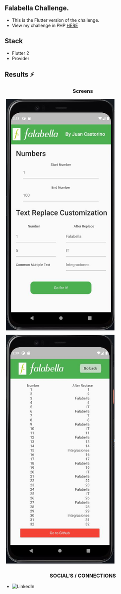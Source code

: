## Falabella Challenge.

- This is the Flutter version of the challenge. 
- View my challenge in PHP <a href='https://github.com/juancastorino/FalabellaChallenge'>HERE</a>

## Stack

- Flutter 2
- Provider

## Results ⚡

<h3 align="center">Screens</h3>

<p>&nbsp;<img align="center" width="350px" src="https://github.com/juancastorino/FalabellaChallengeFlutter/blob/master/assets/screens/Falabella_flutter_1.jpg" alt="Desktop" /></p>

<p>&nbsp;<img align="center" width="350px" src="https://github.com/juancastorino/FalabellaChallengeFlutter/blob/master/assets/screens/Falabella_flutter_2.jpg" alt="Desktop List" /></p>


## <h3 align="center">SOCIAL'S / CONNECTIONS</h3>

- [<img align="left" alt="LinkedIn" width="80" src="https://github.com/melanieshi0120/melanieshi0120/blob/master/linkedin.ico" />]( https://linkedin.com/in/juan-castorino)
